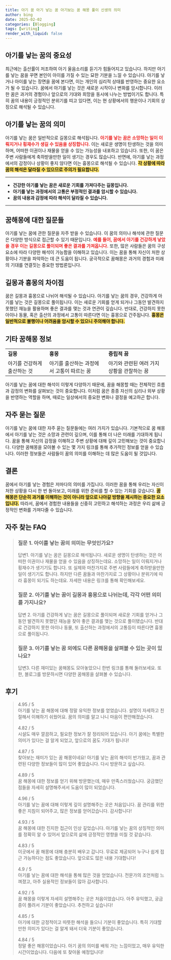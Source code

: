 ```yaml
---
title: 아기 꿈 아기 낳는 꿈 아기보는 꿈 해몽 풀이 신생의 의미
author: bing
date: 2025-02-02
categories: [Blogging]
tags: [writing]
render_with_liquid: false
---
```



<h2 id='아기를_낳는_꿈의_중요성'>아기를 낳는 꿈의 중요성</h2>

<p>최근에는 출산률이 저조하여 아기 울음소리를 듣기가 힘들어지고 있습니다. 하지만 아기를 낳는 꿈을 꾸면 본인이 아이를 가질 수 있는 묘한 기분을 느낄 수 있습니다. 아기를 낳거나 아이를 낳는 장면을 꿈에 본다면, 이는 개인의 심리적 상태를 반영하는 중요한 요소가 될 수 있습니다. 꿈에서 아기를 낳는 것은 새로운 시작이나 변화를 암시합니다. 이러한 꿈은 과거의 경험이나 앞으로의 기대와 희망을 동시에 나누는 방법이기도 합니다. 특히 꿈의 내용이 긍정적인 분위기를 띠고 있다면, 이는 현 상황에서의 행운이나 기회의 상징으로 해석될 수 있습니다.</p>

<h2 id='아기를_낳는_꿈의_의미'>아기를 낳는 꿈의 의미</h2>

<p>아기를 낳는 꿈은 일반적으로 길몽으로 해석됩니다. <b><span style="color: #ee2323;">아기를 낳는 꿈은 소망하는 일이 이뤄지거나 횡재수가 생길 수 있음을 상징합니다.</span></b> 이는 새로운 생명이 탄생하는 것을 의미하며, 어떠한 이권이나 재물을 얻을 수 있는 가능성을 내포하고 있습니다. 또한, 이 꿈은 주변 사람들에게 축하받을만한 일이 생기는 경우도 많습니다. 반면에, 아기를 낳는 과정에서의 감정이나 상황이 좋지 않다면 이는 흉몽으로 해석될 수 있습니다. <b><span style="background-color: #ffe066;">각 상황에 따라 꿈의 해석은 달라질 수 있으므로 주의가 필요합니다.</span></b></p>

<hr />

<ul>
    <li><b>건강한 아기를 낳는 꿈은 새로운 기회를 가져다주는 길몽입니다.</b></li>
    <li><b>아기를 낳는 과정에서의 고통은 부정적인 결과를 암시할 수 있습니다.</b></li>
    <li><b>꿈의 내용과 감정에 따라 해석이 달라질 수 있습니다.</b></li>
</ul>

<hr />

<h2 id='꿈해몽에_대한_질문들'>꿈해몽에 대한 질문들</h2>

<p>아기를 낳는 꿈에 관한 질문을 자주 받을 수 있습니다. 이 꿈의 의미나 해석에 관한 질문은 다양한 방식으로 접근할 수 있기 때문입니다. <b><span style="color: #ee2323;">예를 들어, 꿈에서 아기를 건강하게 낳았을 경우 이는 길몽으로 풀이되며 좋은 결과를 가져옵니다.</span></b> 또한, 많은 사람들은 꿈의 구성 요소에 따라 다양한 해석이 가능함을 이해하고 있습니다. 이는 꿈을 통해 자신이 처한 상황이나 기분을 파악하는 데 큰 도움이 됩니다. 궁극적으로 꿈해몽은 과거의 경험과 미래의 기대를 연결짓는 중요한 방법론입니다.</p>

<h2 id='길몽과_흉몽의_차이점'>길몽과 흉몽의 차이점</h2>

<p>꿈은 길몽과 흉몽으로 나뉘어 해석될 수 있습니다. 아기를 낳는 꿈의 경우, 건강하게 아기를 낳는 것은 길몽으로 풀이됩니다. 이는 새로운 기회를 얻게 되거나 그동안 발견하지 못했던 재능을 활용하며 좋은 결과를 맺는 것과 연관이 깊습니다. 반대로, 건강하지 못한 아이나 동물, 혹은 출산의 과정에서 고통이 따른다면 이는 흉몽으로 간주됩니다. <b><span style="background-color: #ffe066;">흉몽은 일반적으로 불행이나 어려움을 암시할 수 있으니 주의해야 합니다.</span></b></p>

<h2 id='기타_꿈해몽_정보'>기타 꿈해몽 정보</h2>

<table>
    <tr>
        <td><b>길몽</b></td>
        <td><b>흉몽</b></td>
        <td><b>중립적 꿈</b></td>
    </tr>
    <tr>
        <td>아기를 건강하게 출산하는 것</td>
        <td>아기를 출산하는 과정에서 고통이 따르는 꿈</td>
        <td>아기와 관련된 여러 가지 상황을 관찰하는 꿈</td>
    </tr>
</table>

<p>아기를 낳는 꿈에 대한 해석이 이렇게 다양하기 때문에, 꿈을 해몽할 때는 전체적인 흐름과 감정의 변화를 살펴보는 것이 중요합니다. 이처럼 꿈은 종종 자신의 심리나 외부 상황을 반영하는 역할을 하며, 때로는 일상에서의 중요한 변화나 결정을 예고하곤 합니다.</p>

<h2 id='자주_묻는_질문'>자주 묻는 질문</h2>

<p>아기를 낳는 꿈에 대한 자주 묻는 질문들에는 여러 가지가 있습니다. 기본적으로 꿈 해몽에서 아기를 낳는 것은 소망과 관련이 깊으며, 이를 통해 더 나은 미래를 기대하게 됩니다. 꿈을 통해 자신의 감정을 이해하고 주변 상황에 대해 깊이 고민해보는 것이 중요합니다. 다양한 꿈해몽을 모아볼 수 있는 몇 가지 링크를 통해 추가적인 정보를 얻을 수 있습니다. 이러한 정보들은 사람들이 꿈의 의미를 이해하는 데 많은 도움이 될 것입니다.</p>

<h2 id='결론'>결론</h2>

<p>꿈에서 아기를 낳는 경험은 저마다의 의미를 가집니다. 이러한 꿈을 통해 우리는 자신이 처한 상황을 다시 한 번 돌아보고, 미래를 위한 준비를 할 수 있는 기회를 갖습니다. <b><span style="background-color: #ffe066;">꿈 해몽은 단순히 과거를 이해하는 것이 아니라 앞으로 나아갈 방향을 제시하는 중요한 요소입니다.</span></b> 따라서, 꿈에서 경험한 내용들을 신중히 고민하고 해석하는 과정은 우리 삶에 긍정적인 변화를 가져다줄 수 있습니다.</p>


<h2 id='자주_찾는_FAQ'>자주 찾는 FAQ</h2>
<div itemscope="" itemtype="https://schema.org/FAQPage"> 
<blockquote> 
<div itemscope="" itemprop="mainEntity" itemtype="https://schema.org/Question"> 
<h3 itemprop="name">질문 1. 아이를 낳는 꿈의 의미는 무엇인가요?</h3> 
<div itemscope="" itemprop="acceptedAnswer" itemtype="https://schema.org/Answer"> 
<span itemprop="text"> 
<p>답변1. 아기를 낳는 꿈은 길몽으로 해석됩니다. 새로운 생명이 탄생하는 것은 어떠한 이권이나 재물을 얻을 수 있음을 상징하는데요. 소망하는 일이 이뤄지거나 횡재수가 생기기도 합니다. 또 실제와 마찬가지로 주변 사람들에게 축하받을만한 일이 생기기도 합니다. 하지만 다른 꿈들과 마찬가지로 그 상황이나 분위기에 따라 흉몽이 되기도 하는데요. 자세한 내용은 링크를 통해 확인해보세요.</p> 
</span> 
</div> 
</div> 

<div itemscope="" itemprop="mainEntity" itemtype="https://schema.org/Question"> 
<h3 itemprop="name">질문 2. 아기를 낳는 꿈이 길몽과 흉몽으로 나뉘는데, 각각 어떤 의미를 가지나요?</h3> 
<div itemscope="" itemprop="acceptedAnswer" itemtype="https://schema.org/Answer"> 
<span itemprop="text"> 
<p>답변 2. 아기를 건강하게 낳는 꿈은 길몽으로 풀이되며 새로운 기회를 얻거나 그동안 발견하지 못했던 재능을 찾아 좋은 결과를 맺는 것으로 풀이됐습니다. 반대로 건강하지 못한 아이나 동물, 또 출산하는 과정에서의 고통등이 따른다면 흉몽으로 풀이됩니다.</p> 
</span> 
</div> 
</div> 

<div itemscope="" itemprop="mainEntity" itemtype="https://schema.org/Question"> 
<h3 itemprop="name">질문 3. 아기를 낳는 꿈 외에도 다른 꿈해몽을 살펴볼 수 있는 곳이 있나요?</h3> 
<div itemscope="" itemprop="acceptedAnswer" itemtype="https://schema.org/Answer"> 
<span itemprop="text"> 
<p>답변3. 다른 재미있는 꿈해몽도 모아놓았으니 한번 링크를 통해 둘러보세요. 또한, 블로그를 방문하시면 다양한 꿈해몽을 살펴볼 수 있습니다.</p> 
</span> 
</div> 
</div> 

</blockquote> 
</div>
<h2 id='후기'>후기</h2>
<div itemscope itemtype="https://schema.org/Product">
  <blockquote>
  <div itemprop="review" itemscope itemtype="https://schema.org/Review">
      <div itemprop="reviewRating" itemscope itemtype="https://schema.org/Rating"> <span itemprop="ratingValue">4.95</span> / <span itemprop="bestRating">5</span> </div>
      <span itemprop="reviewBody">아기를 낳는 꿈 해몽에 대해 정말 유익한 정보를 얻었습니다. 설명이 자세하고 친절해서 이해하기 쉬웠어요. 꿈의 의미를 알고 나니 마음이 편안해졌습니다.</span>
  </div>
  <br>
  <div itemprop="review" itemscope itemtype="https://schema.org/Review">
      <div itemprop="reviewRating" itemscope itemtype="https://schema.org/Rating"> <span itemprop="ratingValue">4.82</span> / <span itemprop="bestRating">5</span> </div>
      <span itemprop="reviewBody">시설도 매우 깔끔하고, 필요한 정보가 잘 정리되어 있습니다. 아기 꿈에는 특별한 의미가 있다는 걸 알게 되었고, 앞으로의 꿈도 기대가 됩니다!</span>
  </div>
  <br>
  <div itemprop="review" itemscope itemtype="https://schema.org/Review">
      <div itemprop="reviewRating" itemscope itemtype="https://schema.org/Rating"> <span itemprop="ratingValue">4.87</span> / <span itemprop="bestRating">5</span> </div>
      <span itemprop="reviewBody">찾아보는 재미가 있는 꿈 해몽이네요! 아기를 낳는 꿈의 해석이 반가웠고, 꿈과 관련된 다양한 정보들이 많이 있어 좋았습니다. 다시 방문하고 싶습니다.</span>
  </div>
  <br>
  <div itemprop="review" itemscope itemtype="https://schema.org/Review">
      <div itemprop="reviewRating" itemscope itemtype="https://schema.org/Rating"> <span itemprop="ratingValue">4.89</span> / <span itemprop="bestRating">5</span> </div>
      <span itemprop="reviewBody">꿈 해몽에 대한 정보를 얻기 위해 방문했는데, 매우 만족스러웠습니다. 궁금했던 점들을 자세히 설명해주셔서 도움이 많이 되었습니다.</span>
  </div>
  <br>
  <div itemprop="review" itemscope itemtype="https://schema.org/Review">
      <div itemprop="reviewRating" itemscope itemtype="https://schema.org/Rating"> <span itemprop="ratingValue">4.96</span> / <span itemprop="bestRating">5</span> </div>
      <span itemprop="reviewBody">아기를 낳는 꿈에 대해 이렇게 깊이 설명해주는 곳은 처음입니다. 꿈 관리를 위한 좋은 지침이 되어주고, 많은 정보를 얻어갔습니다. 감사합니다!</span>
  </div>
  <br>
  <div itemprop="review" itemscope itemtype="https://schema.org/Review">
      <div itemprop="reviewRating" itemscope itemtype="https://schema.org/Rating"> <span itemprop="ratingValue">4.93</span> / <span itemprop="bestRating">5</span> </div>
      <span itemprop="reviewBody">꿈 해몽에 대한 진지한 접근이 인상 깊었습니다. 아기를 낳는 꿈의 상징적인 의미를 정확히 알 수 있어서 앞으로의 삶에 긍정적인 영향을 미칠 것 같습니다.</span>
  </div>
  <br>
  <div itemprop="review" itemscope itemtype="https://schema.org/Review">
      <div itemprop="reviewRating" itemscope itemtype="https://schema.org/Rating"> <span itemprop="ratingValue">4.83</span> / <span itemprop="bestRating">5</span> </div>
      <span itemprop="reviewBody">이곳에서 꿈 해몽에 대해 충분히 배우고 갑니다. 무료로 제공되어 누구나 쉽게 접근 가능하다는 점도 좋았습니다. 앞으로도 많은 내용 기대합니다!</span>
  </div>
  <br>
  <div itemprop="review" itemscope itemtype="https://schema.org/Review">
      <div itemprop="reviewRating" itemscope itemtype="https://schema.org/Rating"> <span itemprop="ratingValue">4.9</span> / <span itemprop="bestRating">5</span> </div>
      <span itemprop="reviewBody">아기를 낳는 꿈에 대한 해석을 통해 많은 것을 얻었습니다. 전문가의 조언처럼 느껴졌고, 아주 실용적인 정보들이 많아 감사합니다.</span>
  </div>
  <br>
  <div itemprop="review" itemscope itemtype="https://schema.org/Review">
      <div itemprop="reviewRating" itemscope itemtype="https://schema.org/Rating"> <span itemprop="ratingValue">4.92</span> / <span itemprop="bestRating">5</span> </div>
      <span itemprop="reviewBody">꿈 해몽을 이렇게 자세히 설명해주는 곳은 처음이었습니다. 아주 유익했고, 궁금증이 풀려서 기분이 좋았습니다. 추천하고 싶습니다!</span>
  </div>
  <br>
  <div itemprop="review" itemscope itemtype="https://schema.org/Review">
      <div itemprop="reviewRating" itemscope itemtype="https://schema.org/Rating"> <span itemprop="ratingValue">4.85</span> / <span itemprop="bestRating">5</span> </div>
      <span itemprop="reviewBody">아기에 대한 긍정적이고 따뜻한 해석을 들으니 기분이 좋았습니다. 특히 기대할 만한 의미가 있다는 걸 알게 돼서 더욱 기분이 좋았습니다.</span>
  </div>
  <br>
  <div itemprop="review" itemscope itemtype="https://schema.org/Review">
      <div itemprop="reviewRating" itemscope itemtype="https://schema.org/Rating"> <span itemprop="ratingValue">4.84</span> / <span itemprop="bestRating">5</span> </div>
      <span itemprop="reviewBody">정말 좋은 해몽이었습니다. 아기 꿈의 의미를 배워 가는 느낌이었고, 매우 유익한 시간이었습니다. 다음에 또 찾아올 예정입니다!</span>
  </div>
  </blockquote>
</div>
